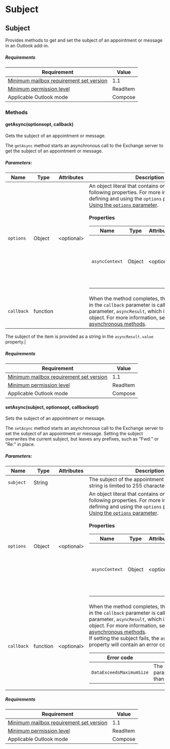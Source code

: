  

# Subject

## Subject

Provides methods to get and set the subject of an appointment or message in an Outlook add-in.

##### Requirements

|Requirement| Value|
|---|---|
|[Minimum mailbox requirement set version](./tutorial-api-requirement-sets.html)| 1.1|
|[Minimum permission level](https://msdn.microsoft.com/EN-US/library/office/fp161087.aspx)| ReadItem|
|Applicable Outlook mode| Compose|

### Methods

####  getAsync(optionsopt, callback)

Gets the subject of an appointment or message.

The `getAsync` method starts an asynchronous call to the Exchange server to get the subject of an appointment or message.

##### Parameters:

|Name| Type| Attributes| Description|
|---|---|---|---|
|`options`| Object| &lt;optional&gt;|An object literal that contains one or more of the following properties. For more information on defining and using the `options` parameter, see [Using the `options` parameter](tutorial-options.html).<br/><br/>**Properties**<br/><table class="nested-table"><thead><tr><th>Name</th><th>Type</th><th>Attributes</th><th>Description</th></tr></thead><tbody><tr><td><code>asyncContext</code></td><td>Object</td><td>&lt;optional&gt;</td><td>Developers can provide any object they wish to access in the callback method.</td></tr></tbody></table>|
|`callback`| function||When the method completes, the function passed in the `callback` parameter is called with a single parameter, `asyncResult`, which is an [`AsyncResult`](simple-types.html#AsyncResult) object. For more information, see [Using asynchronous methods](tutorial-asynchronous.html).

The subject of the item is provided as a string in the `asyncResult.value` property.|

##### Requirements

|Requirement| Value|
|---|---|
|[Minimum mailbox requirement set version](./tutorial-api-requirement-sets.html)| 1.1|
|[Minimum permission level](https://msdn.microsoft.com/EN-US/library/office/fp161087.aspx)| ReadItem|
|Applicable Outlook mode| Compose|
####  setAsync(subject, optionsopt, callbackopt)

Sets the subject of an appointment or message.

The `setAsync` method starts an asynchronous call to the Exchange server to set the subject of an appointment or message. Setting the subject overwrites the current subject, but leaves any prefixes, such as "Fwd:" or "Re:" in place.

##### Parameters:

|Name| Type| Attributes| Description|
|---|---|---|---|
|`subject`| String||The subject of the appointment or message. The string is limited to 255 characters.|
|`options`| Object| &lt;optional&gt;|An object literal that contains one or more of the following properties. For more information on defining and using the `options` parameter, see [Using the `options` parameter](tutorial-options.html).<br/><br/>**Properties**<br/><table class="nested-table"><thead><tr><th>Name</th><th>Type</th><th>Attributes</th><th>Description</th></tr></thead><tbody><tr><td><code>asyncContext</code></td><td>Object</td><td>&lt;optional&gt;</td><td>Developers can provide any object they wish to access in the callback method.</td></tr></tbody></table>|
|`callback`| function| &lt;optional&gt;|When the method completes, the function passed in the `callback` parameter is called with a single parameter, `asyncResult`, which is an [`AsyncResult`](simple-types.html#AsyncResult) object. For more information, see [Using asynchronous methods](tutorial-asynchronous.html).<br/>If setting the subject fails, the `asyncResult.error` property will contain an error code.<br/><table class="nested-table"><thead><tr><th>Error code</th><th>Description</th></tr></thead><tbody><tr><td><code>DataExceedsMaximumSize</code></td><td>The <code>subject</code> parameter is longer than 255 characters.</td></tr></tbody></table>|

##### Requirements

|Requirement| Value|
|---|---|
|[Minimum mailbox requirement set version](./tutorial-api-requirement-sets.html)| 1.1|
|[Minimum permission level](https://msdn.microsoft.com/EN-US/library/office/fp161087.aspx)| ReadItem|
|Applicable Outlook mode| Compose|
